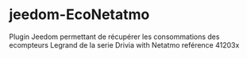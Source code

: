 # jeedom-EcoNetatmo
Plugin Jeedom permettant de récupérer les consommations des ecompteurs Legrand de la serie Drivia with Netatmo reférence 41203x

